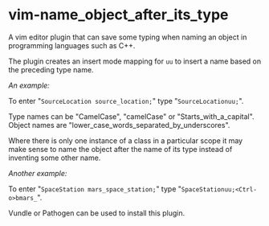 vim-name_object_after_its_type
==============================

A vim editor plugin that can save some typing when naming an object in programming languages such as C++.

The plugin creates an insert mode mapping for ````uu```` to insert a name based on the preceding type name.

*An example:*

To enter "````SourceLocation source_location;````" type "````SourceLocationuu;````".

Type names can be "CamelCase", "camelCase" or "Starts_with_a_capital". Object names are "lower_case_words_separated_by_underscores".

Where there is only one instance of a class in a particular scope it may make sense to name the object after the name of its type instead of inventing some other name.

*Another example:*

To enter "````SpaceStation mars_space_station;````" type "````SpaceStationuu;<Ctrl-o>bmars_````".

Vundle or Pathogen can be used to install this plugin.
